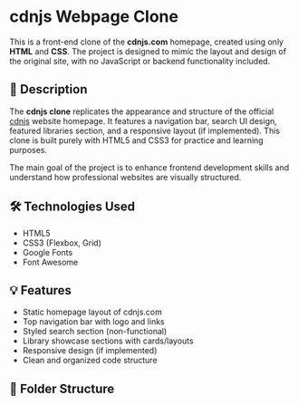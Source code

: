 
# cdnjs Webpage Clone

This is a front-end clone of the **cdnjs.com** homepage, created using only **HTML** and **CSS**. The project is designed to mimic the layout and design of the original site, with no JavaScript or backend functionality included.

## 📄 Description

The **cdnjs clone** replicates the appearance and structure of the official [cdnjs](https://cdnjs.com) website homepage. It features a navigation bar, search UI design, featured libraries section, and a responsive layout (if implemented). This clone is built purely with HTML5 and CSS3 for practice and learning purposes.

The main goal of the project is to enhance frontend development skills and understand how professional websites are visually structured.

## 🛠️ Technologies Used

- HTML5
- CSS3 (Flexbox, Grid)
- Google Fonts 
- Font Awesome 

## 💡 Features

- Static homepage layout of cdnjs.com
- Top navigation bar with logo and links
- Styled search section (non-functional)
- Library showcase sections with cards/layouts
- Responsive design (if implemented)
- Clean and organized code structure

## 📂 Folder Structure

